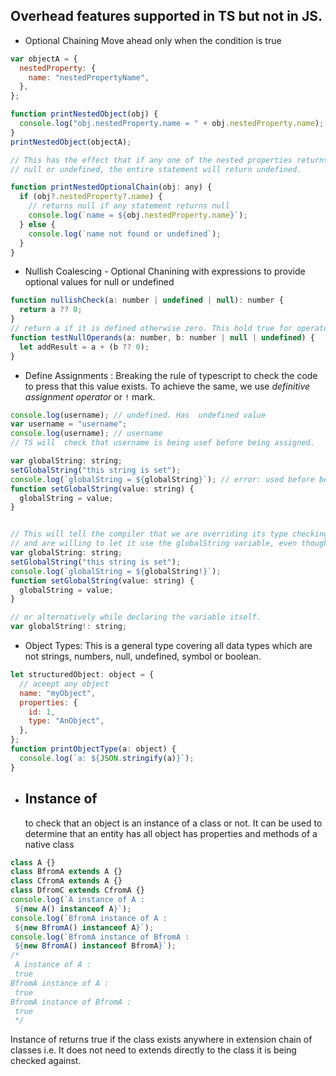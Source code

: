 ## Overhead features supported in TS but not in JS.

- Optional Chaining Move ahead only when the condition is true

```js
var objectA = {
  nestedProperty: {
    name: "nestedPropertyName",
  },
};

function printNestedObject(obj) {
  console.log("obj.nestedProperty.name = " + obj.nestedProperty.name);
}
printNestedObject(objectA);

// This has the effect that if any one of the nested properties returns
// null or undefined, the entire statement will return undefined.

function printNestedOptionalChain(obj: any) {
  if (obj?.nestedProperty?.name) {
    // returns null if any statement returns null
    console.log(`name = ${obj.nestedProperty.name}`);
  } else {
    console.log(`name not found or undefined`);
  }
}
```

- Nullish Coalescing - Optional Chanining with expressions to provide optional values for null or undefined

```js
function nullishCheck(a: number | undefined | null): number {
  return a ?? 0;
}
// return a if it is defined otherwise zero. This hold true for operator checks too
function testNullOperands(a: number, b: number | null | undefined) {
  let addResult = a + (b ?? 0);
}
```

- Define Assignments : Breaking the rule of typescript to check the code to press that this value exists. To achieve the same, we use _definitive assignment operator_ or `!` mark.

```js
console.log(username); // undefined. Has  undefined value
var username = "username";
console.log(username); // username
// TS will  check that username is being usef before being assigned.

var globalString: string;
setGlobalString("this string is set");
console.log(`globalString = ${globalString}`); // error: used before being assigned.
function setGlobalString(value: string) {
  globalString = value;
}


// This will tell the compiler that we are overriding its type checking rules,
// and are willing to let it use the globalString variable, even though it thinks it has not been assigned.
var globalString: string;
setGlobalString("this string is set");
console.log(`globalString = ${globalString!}`);
function setGlobalString(value: string) {
  globalString = value;
}

// or alternatively while declaring the variable itself.
var globalString!: string;

```

- Object Types: This is a general type covering all data types which are not strings, numbers, null, undefined, symbol or boolean.

```js
let structuredObject: object = {
  // aceept any object
  name: "myObject",
  properties: {
    id: 1,
    type: "AnObject",
  },
};
function printObjectType(a: object) {
  console.log(`a: ${JSON.stringify(a)}`);
}
```

- ## Instance of
  to check that an object is an instance of a class or not. It can be used to determine that an entity has all object has properties and methods of a native class

```js
class A {}
class BfromA extends A {}
class CfromA extends A {}
class DfromC extends CfromA {}
console.log(`A instance of A :
 ${new A() instanceof A}`);
console.log(`BfromA instance of A :
 ${new BfromA() instanceof A}`);
console.log(`BfromA instance of BfromA :
 ${new BfromA() instanceof BfromA}`);
/*
 A instance of A :
 true
BfromA instance of A :
 true
BfromA instance of BfromA :
 true
 */
```

Instance of returns true if the class exists anywhere in extension chain of classes i.e. It does not need to extends directly to the class it is being checked against.
